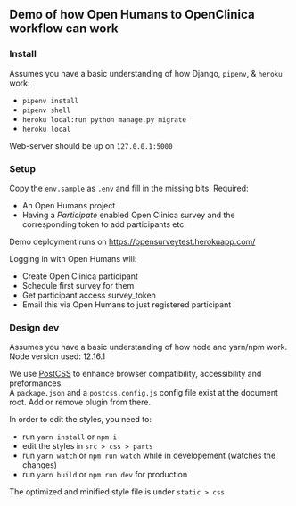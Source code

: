 ## Demo of how Open Humans to OpenClinica workflow can work

### Install

Assumes you have a basic understanding of how Django, `pipenv`, & `heroku` work:

- `pipenv install`
- `pipenv shell`
- `heroku local:run python manage.py migrate`
- `heroku local`

Web-server should be up on `127.0.0.1:5000`

### Setup

Copy the `env.sample` as `.env` and fill in the missing bits. Required:

- An Open Humans project
- Having a _Participate_ enabled Open Clinica survey and the corresponding token to add participants etc.

Demo deployment runs on https://opensurveytest.herokuapp.com/

Logging in with Open Humans will:

- Create Open Clinica participant
- Schedule first survey for them
- Get participant access survey_token
- Email this via Open Humans to just registered participant

### Design dev

Assumes you have a basic understanding of how node and yarn/npm work.  
Node version used: 12.16.1

We use [PostCSS](https://github.com/postcss/postcss) to enhance browser compatibility, accessibility and preformances.  
A `package.json` and a `postcss.config.js` config file exist at the document root. Add or remove plugin from there.

In order to edit the styles, you need to:

- run `yarn install` or `npm i`
- edit the styles in `src > css > parts`
- run `yarn watch` or `npm run watch` while in developement (watches the changes)
- run `yarn build` or `npm run dev` for production

The optimized and minified style file is under `static > css`
